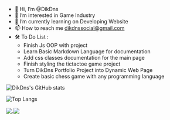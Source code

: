 - 👋 Hi, I’m @DikDns
- 👀 I’m interested in Game Industry
- 🌱 I’m currently learning on Developing Website
- 📫 How to reach me dikdnssocial@gmail.com
- 🛠 To Do List :
  -   Finish Js OOP with project
  -   Learn Basic Markdown Language for documentation
  -   Add css classes documentation for the main page
  -   Finish styling the tictactoe game project
  -   Turn DikDns Portfolio Project into Dynamic Web Page
  -   Create basic chess game with any programming language


![DikDns's GitHub stats](https://github-readme-stats.vercel.app/api?username=DikDns&show_icons=true&theme=cobalt)

![Top Langs](https://github-readme-stats.vercel.app/api/top-langs/?username=DikDns&show_icons=true&theme=cobalt&layout=compact)

<a href="https://github.com/DikDns/dikdns.github.io">
  <img align="center" src="https://github-readme-stats.vercel.app/api/pin/?username=DikDns&repo=dikdns.github.io&show_icons=true&theme=cobalt" />
</a>
<a href="https://github.com/sitcomsmanda/sitcomsmanda.github.io">
  <img align="center" src="https://github-readme-stats.vercel.app/api/pin/?username=sitcomsmanda&repo=sitcomsmanda.github.io&show_icons=true&theme=cobalt" />
</a>


<!---
DikDns/DikDns is a ✨ special ✨ repository because its `README.md` (this file) appears on your GitHub profile.
You can click the Preview link to take a look at your changes.
--->
